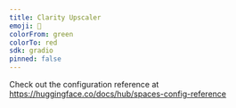 ```yaml
---
title: Clarity Upscaler
emoji: 🦀
colorFrom: green
colorTo: red
sdk: gradio
pinned: false
---
```


Check out the configuration reference at https://huggingface.co/docs/hub/spaces-config-reference
